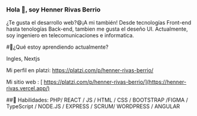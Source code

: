 ### Hola  👋, soy Henner Rivas Berrio
  ¿Te gusta el desarrollo web?😄¡A mi también! Desde tecnologías Front-end hasta tenologías Back-end, tambien me gusta el deseño UI. 
Actualmente, soy ingeniero en telecomunicaciones e informatica.


#🌱¿Qué estoy aprendiendo actualmente?

Ingles, Nextjs 

Mi perfil en platzi: https://platzi.com/p/henner-rivas-berrio/

Mi sitio web : [ https://platzi.com/p/henner-rivas-berrio/](https://henner-rivas.vercel.app/)

##🔭 Habilidades: 
PHP/ REACT / JS / HTML / CSS / BOOTSTRAP /FIGMA / TypeScript / NODE.JS / EXPRESS / SCRUM/ WORDPRESS / ANGULAR 

